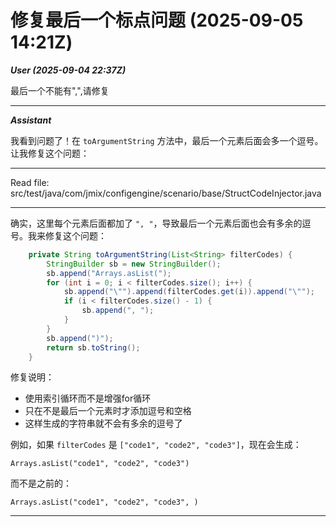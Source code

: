 <!-- Generated by SpecStory -->

# 修复最后一个标点问题 (2025-09-05 14:21Z)

_**User (2025-09-04 22:37Z)**_

最后一个不能有",",请修复

---

_**Assistant**_

我看到问题了！在 `toArgumentString` 方法中，最后一个元素后面会多一个逗号。让我修复这个问题：


---

Read file: src/test/java/com/jmix/configengine/scenario/base/StructCodeInjector.java

---

确实，这里每个元素后面都加了 `", "`，导致最后一个元素后面也会有多余的逗号。我来修复这个问题：

```java:src/test/java/com/jmix/configengine/scenario/base/StructCodeInjector.java
    private String toArgumentString(List<String> filterCodes) {
        StringBuilder sb = new StringBuilder();
        sb.append("Arrays.asList(");
        for (int i = 0; i < filterCodes.size(); i++) {
            sb.append("\"").append(filterCodes.get(i)).append("\"");
            if (i < filterCodes.size() - 1) {
                sb.append(", ");
            }
        }
        sb.append(")");
        return sb.toString();
    }
```

修复说明：
- 使用索引循环而不是增强for循环
- 只在不是最后一个元素时才添加逗号和空格
- 这样生成的字符串就不会有多余的逗号了

例如，如果 `filterCodes` 是 `["code1", "code2", "code3"]`，现在会生成：
```
Arrays.asList("code1", "code2", "code3")
```

而不是之前的：
```
Arrays.asList("code1", "code2", "code3", )
```

---

